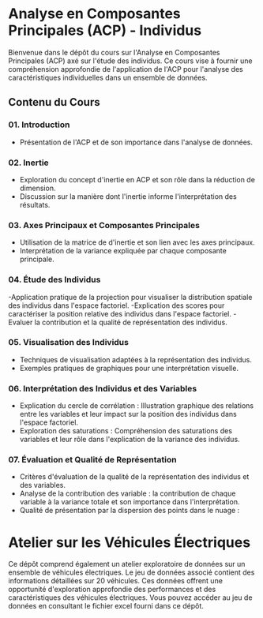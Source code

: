# Analyse en Composantes Principales (ACP) - Individus

Bienvenue dans le dépôt du cours sur l'Analyse en Composantes Principales (ACP) axé sur l'étude des individus. Ce cours vise à fournir une compréhension approfondie de l'application de l'ACP pour l'analyse des caractéristiques individuelles dans un ensemble de données.

## Contenu du Cours

### 01. Introduction
- Présentation de l'ACP et de son importance dans l'analyse de données.

### 02. Inertie
- Exploration du concept d'inertie en ACP et son rôle dans la réduction de dimension.
- Discussion sur la manière dont l'inertie informe l'interprétation des résultats.

### 03. Axes Principaux et Composantes Principales

- Utilisation de la matrice de d'inertie et son lien avec les axes principaux.
- Interprétation de la variance expliquée par chaque composante principale.

### 04. Étude des Individus

-Application pratique de la projection pour visualiser la distribution spatiale des individus dans l'espace factoriel.
-Explication des scores pour caractériser la position relative des individus dans l'espace factoriel.
-Evaluer la contribution et la qualité de représentation des individus.

### 05. Visualisation des Individus
- Techniques de visualisation adaptées à la représentation des individus.
- Exemples pratiques de graphiques pour une interprétation visuelle.

### 06. Interprétation des Individus et des Variables
- Explication du cercle de corrélation : Illustration graphique des relations entre les variables et leur impact sur la position des individus dans l'espace factoriel.
- Exploration des saturations : Compréhension des saturations des variables et leur rôle dans l'explication de la variance des individus.

### 07. Évaluation et Qualité de Représentation
- Critères d'évaluation de la qualité de la représentation des individus et des variables.
- Analyse de la contribution des variable : la contribution de chaque variable à la variance totale et son importance dans l'interprétation.
- Qualité de présentation par la dispersion des points dans le nuage :
# Atelier sur les Véhicules Électriques

Ce dépôt comprend également un atelier exploratoire de données sur un ensemble de véhicules électriques. Le jeu de données associé contient des informations détaillées sur 20 véhicules.
Ces données offrent une opportunité d'exploration approfondie des performances et des caractéristiques des véhicules électriques. Vous pouvez accéder au jeu de données en consultant le fichier excel fourni dans ce dépôt.
